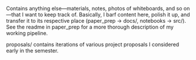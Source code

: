 Contains anything else—materials, notes, photos of whiteboards, and so on—that I want to keep track of. Basically, I barf content here, polish it up, and transfer it to its respective place (paper_prep -> docs/, notebooks -> src/). See the readme in paper_prep for a more thorough 
description of my working pipeline.

proposals/ contains iterations of various project proposals I considered early in the semester.